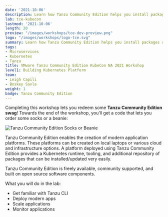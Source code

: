 ```yaml
---
date: '2021-10-06'
description: Learn how Tanzu Community Edition helps you install packages and deploy apps — and score some sweet swag in the process.
lab: tce-kubecon
lastmod: '2021-10-06'
length: 20
preview: "/images/workshops/tce-dev-preview.png"
logo: "/images/workshops/logo-tce.svg"
summary: Learn how Tanzu Community Edition helps you install packages and deploy apps — and score some sweet swag in the process.
tags:
- Microservices
- Kubernetes
- Tanzu
title: VMware Tanzu Community Edition KubeCon NA 2021 Workshop
level1: Building Kubernetes Platform
team:
- Leigh Capili
- Boskey Savla
weight: 1
badge: Tanzu Community Edition
---
```


Completing this workshop lets you redeem some **Tanzu Community Edition swag**!
Towards the end of the workshop, you’ll get a code that lets you order some socks or a beanie:

![Tanzu Community Edition Socks or Beanie](/images/workshops/swag-tce-glow.png)

Tanzu Community Edition enables the creation of modern application platforms. These platforms can be created on local laptops or various cloud and infrastructure options. A platform deployed using Tanzu Community Edition provides a Kubernetes runtime, tooling, and additional repository of packages that can be installed/updated very easily.

Tanzu Community Edition is freely available, community supported, and built on open source software components.

What you will do in the lab:
- Get familiar with Tanzu CLI
- Deploy modern apps
- Scale applications
- Monitor applications
